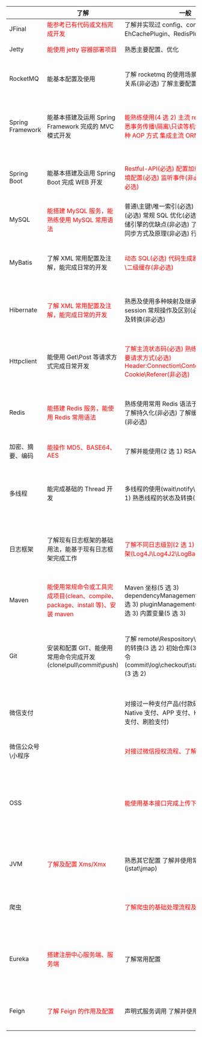 |                   | 了解                                                         | 一般                                                         | 熟练                                                         | 精通                                                         |
| ----------------- | ------------------------------------------------------------ | ------------------------------------------------------------ | ------------------------------------------------------------ | ------------------------------------------------------------ |
| JFinal            | <span style='color:red'>能参考已有代码或文档完成开发 </span> | 了解并实现过 config、controller、AOP、EhCachePlugin、RedisPlugin(所有必选) | 了解 JFinal 的架构设计及主要模块原理                         | 能在源码基础上改变或新增功能                                 |
| Jetty             | <span style='color:red'>能使用 jetty 容器部署项目</span>     | 熟悉主要配置、优化                                           | 熟悉启动流程、工作流程                                       | 熟悉架构设计、主要原理                                       |
| RocketMQ          | 能基本配置及使用                                             | 了解 rocketmq 的使用场景(必选) 主要角色及关系(非必选) 了解主要配置及优化(非必选) | <span style='color:red'>了解主要概念(5 选 3) 存储、消息类型、消费模式、可靠消费/投递、复制 能解决常见问题(3 选 2) 重复消费、堆积、网络异常</span> | 结合源码能理解解架构设计及思想                               |
| Spring Framework  | 能基本搭建及运用 Spring Framework 完成的 MVC 模式开发        | <span style='color:red'>能熟练使用(4 选 2) 主流 resources 处理 熟悉事务传播\隔离\只读等机制 能使用一种或多种 AOP 方式 集成主流 ORM</span> | IOC 容器的启动流程(3 选 2) Bean 的生命周期(3 选 2) 了解或使用过 10 种以上 Annotation(3 选 2) | 了解 Spring Framework 架构设计(2 选 1) 熟悉 Spring Framework 的大部分模块(2 选 1) |
| Spring Boot       | 能基本搭建及运用 Spring Boot 完成 WEB 开发                   | <span style='color:red'>Restful-API(必选) 配置加载顺序(必选) 多环境配置(必选) 监听事件(非必选) 健康监控(非必选)</span> | 了解自动装配流程(3 选 2) 启动流程(3 选 2) 集成过 5 个以上框架(3 选 2) | 了解 spring boot 架构设计(2 选 1) 对 spring boot 有调优经验(2 选 1) |
| MySQL             | <span style='color:red'>能搭建 MySQL 服务，能熟练使用 MySQL 常用语法</span> | 普通\主键\唯一索引(必选) 事务事务传播\隔离(必选) 常规 SQL 优化(必选) 了解 InnoDB 存储引擎的优缺点(非必选) 了解 2 种以上主从同步方式及原理(非必选) 行锁、表锁(非必选) | 分区(必选) 分表(必选) 备份(必选) 存储流程及方式(非必选) 缓存(非必选) | 了解 MySQL 架构及流程(3 选 2) 性能调优(3 选 2) 分库(3 选 2)  |
| MyBatis           | 了解 XML 常用配置及注解，能完成日常的开发                    | <span style='color:red'>动态 SQL(必选) 代码生成器(必选) 了解一级\二级缓存(非必选)</span> | 集成外部缓存(必选) 高级查询多对多(必选) 高级查询存储过程(非必选) 高级查询枚举(非必选) | 了解 MyBatis 的工作原理(3 选 2) 核心流程(3 选 2) MyBatis 插件开发(3 选 2) |
| Hibernate         | <span style='color:red'>了解 XML 常用配置及注解，能完成日常的开发</span> | 熟悉及使用多种映射及继承关系(必选) session 常规操作及区别(必选) 熟悉多种对象及转换(非必选) | 高级关联查询、分类汇总、子查询(必选) 熟悉检索策略:类级别、多关联、lazy、batch-size、fetch(必选) 缓存(非必选) | 了解 Hibernate 的工作原理(3 选 2) 核心流程(3 选 2) 能快速处理常见问题(3 选 2) |
| Httpclient        | 能使用 Get\Post 等请求方式完成日常开发                       | <span style='color:red'>了解主流状态码(必选) 熟练使用 HTTP 的主要请求方式(必选) Header:Connection\Content-Type\Set-Cookie\Referer(非必选)</span> | 了解 HTTP 协议的基本原理及要点(必选) 超时处理(必选) 了解认证方案(Basic\Digest)(非必选) | 了解 HttpClient\HTTP 的核心原理(2 选 1) 能快速处理常见的 HTTP 的问题(2 选 1) |
| Redis             | <span style='color:red'>能搭建 Redis 服务，能使用 Redis 常用语法</span> | 熟练使用常用 Redis 语法于各类场景(必选) 了解持久化(非必选) 了解缓存过期\淘汰策略(非必选) | 了解常用的集群模式(必选) 分布式锁及其他对比(必选) 数据同步(必选) | 了解单线程的原理(3 选 2) 深入 Cluster 模式(3 选 2) 能快速处理常见问题(3 选 2) |
| 加密、摘要、编码  | <span style='color:red'>能操作 MD5、BASE64、AES</span>       | 了解并能使用(2 选 1) RSA 3DES 流程                           | 了解其它加密算法(3 选 2) 了解或使用过多种算法组合(3 选 2) 了解 HTTPS 安全协议的流程(3 选 2) | 了解常用加解密算法及使用场景                                 |
| 多线程            | 能完成基础的 Thread 开发                                     | 多线程的使用(wait\notify\sleep\yield)(2 选 1) 熟悉线程的状态及转换(2 选 1) | <span style='color:red'>了解及使用(5 选 3) ThreadLocal 的使用及场景 Executors 的使用及场景 ThreadPoolExecutor 的使用及场景 锁等待 重入锁</span> | 熟练使用常用线程池\类(3 选 2) 熟悉 Concurrent.util 常用类(3 选 2) 内存调度(3 选 2) |
| 日志框架          | 了解现有日志框架的基础用法，能基于现有日志框架完成工作       | <span style='color:red'>了解不同日志级别(2 选 1) 使用过多种日志框架(Log4J\Log4J2\LogBack)(2 选 1)</span> | 自定义 appender(3 选 2) 熟悉常用配置(3 选 2) 在复杂场景优化日志框架(3 选 2) | 了解一种日志框架的核心流程和核心包(2 选 1) 能基于日志框架和外部框架的集成(2 选 1) |
| Maven             | <span style='color:red'>能使用常规命令或工具完成项目(clean、compile、package、install 等)、安装 maven </span> | Maven 坐标(5 选 3) dependencyManagement\dependencies(5 选 3) pluginManagement(5 选 3) profiles(5 选 3) 内置变量(5 选 3) | 熟悉生命周期(4 选 3) Maven 私服的搭建和使用(4 选 3) 合理搭建多模块(4 选 3) 常用的插件(compile\dependency\jar\resource)使用(4 选 3) | 熟悉 maven 工作流程 自定义 maven 项目                        |
| Git               | 安装和配置 GIT、能使用常用命令完成开发(clone\pull\commit\push) | 了解 remote\Respository\index\workspace 的转换(3 选 2) 初始仓库(3 选 2) 熟练使用命令(commit\log\checkout\status\fetch\merge)(3 选 2) | 了解常用的分支策略\类型以及区别(3 选 2) 能熟练解决冲突(3 选 2) 回滚操作(3 选 2) | <span style='color:red'>独立搭建 git 仓库(3 选 2) 基于 Git 集成其它工具(hooks)(3 选 2) 能使用复杂命令统计 git 信息(3 选 2)</span> |
| 微信支付          |                                                              | 对接过一种支付产品(付款码、JSAPI、Native 支付、APP 支付、H5 支付、小程序支付、刷脸支付) | 了解完整的开通商户支付流程及配置 熟练在业务中整合支付接口形成技术闭环 | 了解普通商户版各种支付产品的区别 了解支付行业对账的基础概念及流程 |
| 微信公众号\小程序 |                                                              | <span style='color:red'>对接过微信授权流程、了解 UnionID 机制</span> | 了解网页和静默授权的区别 了解不同接口的限制 对接过除授权外其他的模块 | 能基于微信公众平台设计一套融入业务流程                       |
| OSS               |                                                              | <span style='color:red'>能使用基本接口完成上传下载功能</span> | 了解存储类型\空间\对象\地域\AccessKey\域名及限制 了解数据(图片、视频)的处理 | 了解文件的生命周期、了解多种接入模式(移动\H5\WEB 等)数据安全处理(认证、权限、加密) 事件通知(MNS\函数计算) |
| JVM               | <span style='color:red'>了解及配置 Xms/Xmx</span>            | 熟悉其它配置 了解并使用常用工具(jstat\jmap)                  | 了解垃圾回收基本流程 能处理线上 OOM 并优化 JVM               | JVM 生命周期 结构体系(类加载器原理\运行时数据区\执行引擎\本地方法) 收集器 |
| 爬虫              |                                                              | <span style='color:red'>了解爬虫的基础处理流程及场景</span>  | 基于一种爬虫框架爬取数据                                     | 能熟练处理反爬虫的各种手段 搭建分布式爬虫系统                |
| Eureka            | <span style='color:red'>搭建注册中心服务端、服务端</span>    | 了解常用配置                                                 | 实现原理(续约、下线、心跳机制)                               | 了解 Eureka 部分源码(4 选 3) 集群数据同步(4 选 3) 分区(4 选 3) 从 CAP 角度理解及对比其它注册中心(4 选 3) |
| Feign             | <span style='color:red'>了解 Feign 的作用及配置</span>       | 声明式服务调用 了解并使用过 8 个以上配置                     | 日志(非必选) 压缩(非必选) 超时(必选) 熔断(必选) 重试(必选)   | 了解请求原理(2 选 1) 了解 8 个以上配置的原理(2 选 1)         |
